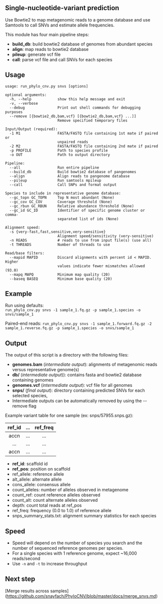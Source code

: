 ## Single-nucleotide-variant prediction
Use Bowtie2 to map metagenomic reads to a genome database and use Samtools to call SNVs and estimate allele frequencies.

This module has four main pipeline steps:  
* **build_db**: build bowtie2 database of genomes from abundant species  
* **align**: map reads to bowtie2 database  
* **pileup**: generate vcf file  
* **call**: parse vcf file and call SNVs for each species  

## Usage
```
usage: run_phylo_cnv.py snvs [options]

optional arguments:
  -h, --help            show this help message and exit
  -v, --verbose
  --debug               Print out shell commands for debugging purposes
  --remove [{bowtie2_db,bam,vcf} [{bowtie2_db,bam,vcf} ...]]
                        Remove specified temporary files

Input/Output (required):
  -1 M1                 FASTA/FASTQ file containing 1st mate if paired or
                        unpaired reads
  -2 M2                 FASTA/FASTQ file containing 2nd mate if paired
  -p PROFILE            Path to species profile
  -o OUT                Path to output directory

Pipeline:
  --all                 Run entire pipeline
  --build_db            Build bowtie2 database of pangenomes
  --align               Align reads to pangenome database
  --pileup              Run samtools mpileup
  --call                Call SNPs and format output

Species to include in representative genome database:
  --gc_topn GC_TOPN     Top N most abundant (None)
  --gc_cov GC_COV       Coverage threshold (None)
  --gc_rbun GC_RBUN     Relative abundance threshold (None)
  --gc_id GC_ID         Identifier of specific genome cluster or comma-
                        separated list of ids (None)

Alignment speed:
  -s {very-fast,fast,sensitive,very-sensitive}
                        Alignment speed/sensitivity (very-sensitive)
  -n READS              # reads to use from input file(s) (use all)
  -t THREADS            Number of threads to use

Read/base filters:
  --mapid MAPID         Discard alignments with percent id < MAPID. Higher
                        values indicate fewer mismatches allowed (93.0)
  --mapq MAPQ           Minimum map quality (20)
  --baseq BASEQ         Minimum base quality (20)
```

## Example

Run using defaults:  
`run_phylo_cnv.py snvs -1 sample_1.fq.gz -p sample_1.species -o snvs/sample_1`

Paired-end reads:
`run_phylo_cnv.py snvs -1 sample_1.forward.fq.gz -2 sample_1.reverse.fq.gz -p sample_1.species -o snvs/sample_1`

## Output

The output of this script is a directory with the following files:  

* **genomes.bam** (*intermediate output*): alignments of metagenomic reads versus representative genome(s)  
* **db/** (*intermediate output*)): contains fasta and bowtie2 database containing genomes  
* **genomes.vcf** (*intermediate output*): vcf file for all genomes  
* **snps/** (*final output*): directory containing predicted SNVs for each selected species, 
* Intermediate outputs can be automatically removed by using the --remove flag

Example variant table for one sample (ex: snps/57955.snps.gz):

| ref_id      | ...      | ref_freq  |
| :----------: |:-------------:| :------------------: |
| accn|...         | ...        | 0.20              |
| ...           | ...           |   ...               |
| accn|...         | ...          |   0.35              |


* **ref_id**: scaffold id
* **ref_pos**: position on scaffold
* ref_allele: reference allele
* alt_allele: alternate allele
* cons_allele: consensus allele
* count_alleles: number of alleles observed in metagenome
* count_ref: count reference alleles observed
* count_alt: count alternate alleles observed
* depth: count total reads at ref_pos
* ref_freq: frequency (0.0 to 1.0) of reference allele
* snps_summary_stats.txt: alignment summary statistics for each species


## Speed
* Speed will depend on the number of species you search and the number of sequenced reference genomes per species.
* For a single species with 1 reference genome, expect ~16,000 reads/second
* Use `-n` and `-t` to increase throughput

## Next step
[Merge results across samples] (https://github.com/snayfach/PhyloCNV/blob/master/docs/merge_snvs.md)